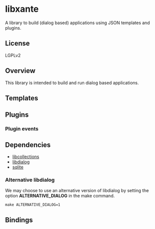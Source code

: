 # libxante

A library to build (dialog based) applications using JSON templates and
plugins.

## License

LGPLv2

## Overview

This library is intended to build and run dialog based applications.

## Templates

## Plugins

### Plugin events

## Dependencies

* [libcollections](https://github.com/rsfreitas/libcollections)
* [libdialog](http://invisible-island.net/dialog/)
* [sqlite](http://www.sqlite.org)

### Alternative libdialog

We may choose to use an alternative version of libdialog by setting the
option **ALTERNATIVE\_DIALOG** in the make command.
```
make ALTERNATIVE_DIALOG=1
```

## Bindings

